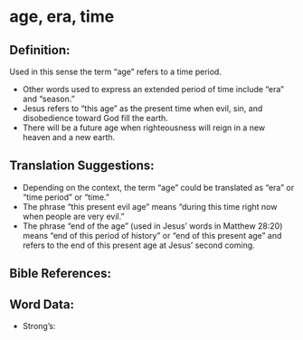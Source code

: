 # age, era, time

## Definition:

Used in this sense the term “age” refers to a time period.

* Other words used to express an extended period of time include “era” and “season.”
* Jesus refers to “this age” as the present time when evil, sin, and disobedience toward God fill the earth.
* There will be a future age when righteousness will reign in a new heaven and a new earth.

## Translation Suggestions:

* Depending on the context, the term “age” could be translated as “era” or “time period” or “time.”
* The phrase “this present evil age” means “during this time right now when people are very evil.”
* The phrase “end of the age” (used in Jesus’ words in Matthew 28:20) means “end of this period of history” or “end of this present age” and refers to the end of this present age at Jesus’ second coming.

## Bible References:



## Word Data:

* Strong’s:
